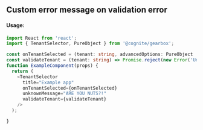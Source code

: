 ## Custom error message on validation error 

<!-- STORY -->

#### Usage:

```typescript jsx
import React from 'react';
import { TenantSelector, PureObject } from '@cognite/gearbox';

const onTenantSelected = (tenant: string, advancedOptions: PureObject | null) => {};
const validateTenant = (tenant: string) => Promise.reject(new Error('Unknown'));
function ExampleComponent(props) {
  return (
    <TenantSelector
      title="Example app"
      onTenantSelected={onTenantSelected}
      unknownMessage="ARE YOU NUTS?!"
      validateTenant={validateTenant}
    />
  );

}
```
